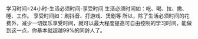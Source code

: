 学习时间=24小时-生活必须时间-享受时间
生活必须时间如：吃、喝、拉、撒、睡、工作。
享受时间如：刷抖音、打游戏、煲剧等
所以，除了生活必须时间的花费外，减少一切娱乐享受时间，就可以最大程度提高可自由控制的学习时间，能做到这一点，你基本就超越99%的同龄人了。